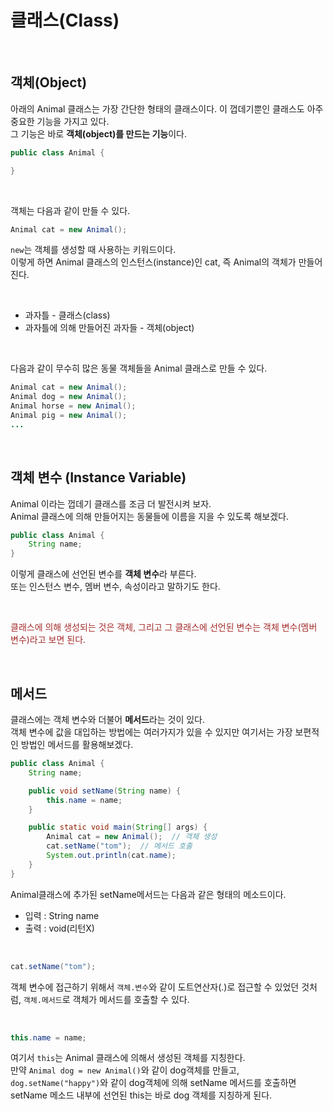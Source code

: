 # 클래스(Class)

<br>

## 객체(Object)

아래의 Animal 클래스는 가장 간단한 형태의 클래스이다. 이 껍데기뿐인 클래스도 아주 중요한 기능을 가지고 있다.   
그 기능은 바로 **객체(object)를 만드는 기능**이다.
```java
public class Animal {

}
```

<br>

객체는 다음과 같이 만들 수 있다. 
```java
Animal cat = new Animal();
```
`new`는 객체를 생성할 때 사용하는 키워드이다.   
이렇게 하면 Animal 클래스의 인스턴스(instance)인 cat, 즉 Animal의 객체가 만들어진다. 

<br>

+ 과자틀 - 클래스(class)
+ 과자틀에 의해 만들어진 과자들 - 객체(object)

<br>

다음과 같이 무수히 많은 동물 객체들을 Animal 클래스로 만들 수 있다. 
```java
Animal cat = new Animal();
Animal dog = new Animal();
Animal horse = new Animal();
Animal pig = new Animal();
...
```

<br>

## 객체 변수 (Instance Variable)
Animal 이라는 껍데기 클래스를 조금 더 발전시켜 보자.   
Animal 클래스에 의해 만들어지는 동물들에 이름을 지을 수 있도록 해보겠다.
```java
public class Animal {
    String name;
}
```
이렇게 클래스에 선언된 변수를 **객체 변수**라 부른다.   
또는 인스턴스 변수, 멤버 변수, 속성이라고 말하기도 한다.

<br>

<span style="color:brown">클래스에 의해 생성되는 것은 객체, 그리고 그 클래스에 선언된 변수는 객체 변수(멤버 변수)라고 보면 된다.</span>

<br>

## 메서드
클래스에는 객체 변수와 더불어 **메서드**라는 것이 있다.   
객체 변수에 값을 대입하는 방법에는 여러가지가 있을 수 있지만 여기서는 가장 보편적인 방법인 메서드를 활용해보겠다.    
```java
public class Animal {
    String name;

    public void setName(String name) {
        this.name = name;
    }

    public static void main(String[] args) {
        Animal cat = new Animal();  // 객체 생성
        cat.setName("tom");  // 메서드 호출
        System.out.println(cat.name);
    }
}
```
Animal클래스에 추가된 setName메서드는 다음과 같은 형태의 메소드이다.
+ 입력 : String name
+ 출력 : void(리턴X)

<br>

```java
cat.setName("tom");
```
객체 변수에 접근하기 위해서 `객체.변수`와 같이 도트연산자(.)로 접근할 수 있었던 것처럼, `객체.메서드`로 객체가 메서드를 호출할 수 있다. 

<br>

```java
this.name = name;
```
여기서 `this`는 Animal 클래스에 의해서 생성된 객체를 지칭한다.    
만약 `Animal dog = new Animal()`와 같이 dog객체를 만들고,    
`dog.setName("happy")`와 같이 dog객체에 의해 setName 메서드를 호출하면     
setName 메소드 내부에 선언된 this는 바로 dog 객체를 지칭하게 된다.

